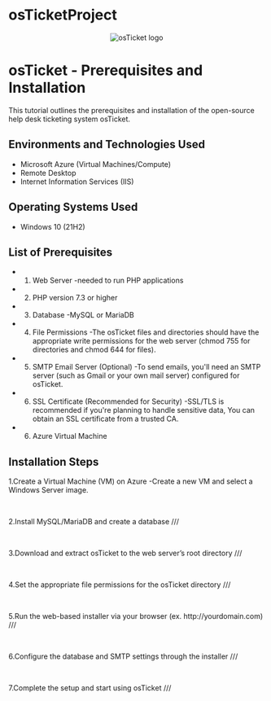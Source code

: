 # osTicketProject
<p align="center">
<img src="https://i.imgur.com/Clzj7Xs.png" alt="osTicket logo"/>
</p>

<h1>osTicket - Prerequisites and Installation</h1>
This tutorial outlines the prerequisites and installation of the open-source help desk ticketing system osTicket.<br />

<h2>Environments and Technologies Used</h2>

- Microsoft Azure (Virtual Machines/Compute)
- Remote Desktop
- Internet Information Services (IIS)

<h2>Operating Systems Used </h2>

- Windows 10</b> (21H2)

<h2>List of Prerequisites</h2>

- 1. Web Server
     -needed to run PHP applications
- 2. PHP version 7.3 or higher
- 3. Database
     -MySQL or MariaDB
- 4. File Permissions
     -The osTicket files and directories should have the appropriate write permissions for the web server (chmod 755 for directories and chmod 644 for files).
- 5. SMTP Email Server (Optional)
     -To send emails, you'll need an SMTP server (such as Gmail or your own mail server) configured for osTicket.
- 6. SSL Certificate (Recommended for Security)
     -SSL/TLS is recommended if you're planning to handle sensitive data, You can obtain an SSL certificate from a trusted CA.
- 6. Azure Virtual Machine 
     
<h2>Installation Steps</h2>

<p>
1.Create a Virtual Machine (VM) on Azure
     -Create a new VM and select a Windows Server image.
</p>
<br />

<p>
2.Install MySQL/MariaDB and create a database ///
</p>
<br />

<p>
3.Download and extract osTicket to the web server’s root directory ///
</p>
<br />

<p>
4.Set the appropriate file permissions for the osTicket directory ///
</p>
<br />

<p>
5.Run the web-based installer via your browser (ex. http://yourdomain.com) ///
</p>
<br />

<p>
6.Configure the database and SMTP settings through the installer ///
</p>
<br />

<p>
7.Complete the setup and start using osTicket ///
</p>
<br />


